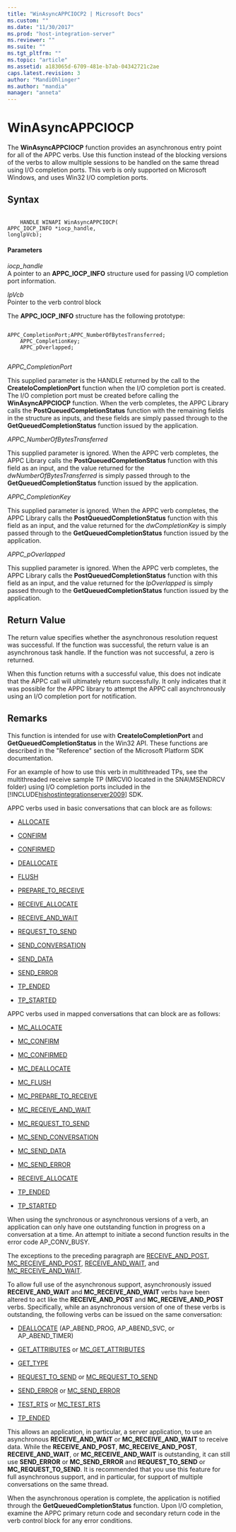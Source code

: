 ```yaml
---
title: "WinAsyncAPPCIOCP2 | Microsoft Docs"
ms.custom: ""
ms.date: "11/30/2017"
ms.prod: "host-integration-server"
ms.reviewer: ""
ms.suite: ""
ms.tgt_pltfrm: ""
ms.topic: "article"
ms.assetid: a183065d-6709-481e-b7ab-04342721c2ae
caps.latest.revision: 3
author: "MandiOhlinger"
ms.author: "mandia"
manager: "anneta"
---
```

# WinAsyncAPPCIOCP
The **WinAsyncAPPCIOCP** function provides an asynchronous entry point for all of the APPC verbs. Use this function instead of the blocking versions of the verbs to allow multiple sessions to be handled on the same thread using I/O completion ports. This verb is only supported on Microsoft Windows, and uses Win32 I/O completion ports.  
  
## Syntax  
  
```  
  
    HANDLE WINAPI WinAsyncAPPCIOCP(   
APPC_IOCP_INFO *iocp_handle,  
longlpVcb);  
```  
  
#### Parameters  
 *iocp_handle*  
 A pointer to an **APPC_IOCP_INFO** structure used for passing I/O completion port information.  
  
 *lpVcb*  
 Pointer to the verb control block  
  
 The **APPC_IOCP_INFO** structure has the following prototype:  
  
```  
  
APPC_CompletionPort;APPC_NumberOfBytesTransferred;  
    APPC_CompletionKey;  
    APPC_pOverlapped;  
  
```  
  
 *APPC_CompletionPort*  
  
 This supplied parameter is the HANDLE returned by the call to the **CreateIoCompletionPort** function when the I/O completion port is created. The I/O completion port must be created before calling the **WinAsyncAPPCIOCP** function. When the verb completes, the APPC Library calls the **PostQueuedCompletionStatus** function with the remaining fields in the structure as inputs, and these fields are simply passed through to the **GetQueuedCompletionStatus** function issued by the application.  
  
 *APPC_NumberOfBytesTransferred*  
  
 This supplied parameter is ignored. When the APPC verb completes, the APPC Library calls the **PostQueuedCompletionStatus** function with this field as an input, and the value returned for the *dwNumberOfBytesTransferred* is simply passed through to the **GetQueuedCompletionStatus** function issued by the application.  
  
 *APPC_CompletionKey*  
  
 This supplied parameter is ignored. When the APPC verb completes, the APPC Library calls the **PostQueuedCompletionStatus** function with this field as an input, and the value returned for the *dwCompletionKey* is simply passed through to the **GetQueuedCompletionStatus** function issued by the application.  
  
 *APPC_pOverlapped*  
  
 This supplied parameter is ignored. When the APPC verb completes, the APPC Library calls the **PostQueuedCompletionStatus** function with this field as an input, and the value returned for the *lpOverlapped* is simply passed through to the **GetQueuedCompletionStatus** function issued by the application.  
  
## Return Value  
 The return value specifies whether the asynchronous resolution request was successful. If the function was successful, the return value is an asynchronous task handle. If the function was not successful, a zero is returned.  
  
 When this function returns with a successful value, this does not indicate that the APPC call will ultimately return successfully. It only indicates that it was possible for the APPC library to attempt the APPC call asynchronously using an I/O completion port for notification.  
  
## Remarks  
 This function is intended for use with **CreateIoCompletionPort** and **GetQueuedCompletionStatus** in the Win32 API. These functions are described in the "Reference" section of the Microsoft Platform SDK documentation.  
  
 For an example of how to use this verb in multithreaded TPs, see the multithreaded receive sample TP (MRCVIO located in the SNA\MSENDRCV folder) using I/O completion ports included in the [!INCLUDE[hishostintegrationserver2009](../includes/hishostintegrationserver2009-md.md)] SDK.  
  
 APPC verbs used in basic conversations that can block are as follows:  
  
-   [ALLOCATE](../core/allocate2.md)  
  
-   [CONFIRM](../core/confirm2.md)  
  
-   [CONFIRMED](../core/confirmed1.md)  
  
-   [DEALLOCATE](../core/deallocate2.md)  
  
-   [FLUSH](../core/flush2.md)  
  
-   [PREPARE_TO_RECEIVE](../core/prepare-to-receive2.md)  
  
-   [RECEIVE_ALLOCATE](../core/receive-allocate1.md)  
  
-   [RECEIVE_AND_WAIT](../core/receive-and-wait2.md)  
  
-   [REQUEST_TO_SEND](../core/request-to-send1.md)  
  
-   [SEND_CONVERSATION](../core/send-conversation2.md)  
  
-   [SEND_DATA](../core/send-data1.md)  
  
-   [SEND_ERROR](../core/send-error2.md)  
  
-   [TP_ENDED](../core/tp-ended1.md)  
  
-   [TP_STARTED](../core/tp-started2.md)  
  
 APPC verbs used in mapped conversations that can block are as follows:  
  
-   [MC_ALLOCATE](../core/mc-allocate2.md)  
  
-   [MC_CONFIRM](../core/mc-confirm2.md)  
  
-   [MC_CONFIRMED](../core/mc-confirmed1.md)  
  
-   [MC_DEALLOCATE](../core/mc-deallocate2.md)  
  
-   [MC_FLUSH](../core/mc-flush1.md)  
  
-   [MC_PREPARE_TO_RECEIVE](../core/mc-prepare-to-receive1.md)  
  
-   [MC_RECEIVE_AND_WAIT](../core/mc-receive-and-wait2.md)  
  
-   [MC_REQUEST_TO_SEND](../core/mc-request-to-send1.md)  
  
-   [MC_SEND_CONVERSATION](../core/mc-send-conversation1.md)  
  
-   [MC_SEND_DATA](../core/mc-send-data1.md)  
  
-   [MC_SEND_ERROR](../core/mc-send-error2.md)  
  
-   [RECEIVE_ALLOCATE](../core/receive-allocate1.md)  
  
-   [TP_ENDED](../core/tp-ended1.md)  
  
-   [TP_STARTED](../core/tp-started2.md)  
  
 When using the synchronous or asynchronous versions of a verb, an application can only have one outstanding function in progress on a conversation at a time. An attempt to initiate a second function results in the error code AP_CONV_BUSY.  
  
 The exceptions to the preceding paragraph are [RECEIVE_AND_POST](../core/receive-and-post1.md), [MC_RECEIVE_AND_POST](../core/mc-receive-and-post2.md), [RECEIVE_AND_WAIT](../core/receive-and-wait2.md), and [MC_RECEIVE_AND_WAIT](../core/mc-receive-and-wait2.md).  
  
 To allow full use of the asynchronous support, asynchronously issued **RECEIVE_AND_WAIT** and **MC_RECEIVE_AND_WAIT** verbs have been altered to act like the **RECEIVE_AND_POST** and **MC_RECEIVE_AND_POST** verbs. Specifically, while an asynchronous version of one of these verbs is outstanding, the following verbs can be issued on the same conversation:  
  
-   [DEALLOCATE](../core/deallocate2.md) (AP_ABEND_PROG, AP_ABEND_SVC, or AP_ABEND_TIMER)  
  
-   [GET_ATTRIBUTES](../core/get-attributes2.md) or [MC_GET_ATTRIBUTES](../core/mc-get-attributes2.md)  
  
-   [GET_TYPE](../core/get-type2.md)  
  
-   [REQUEST_TO_SEND](../core/request-to-send1.md) or [MC_REQUEST_TO_SEND](../core/mc-request-to-send1.md)  
  
-   [SEND_ERROR](../core/send-error2.md) or [MC_SEND_ERROR](../core/mc-send-error2.md)  
  
-   [TEST_RTS](../core/test-rts2.md) or [MC_TEST_RTS](../core/mc-test-rts2.md)  
  
-   [TP_ENDED](../core/tp-ended1.md)  
  
 This allows an application, in particular, a server application, to use an asynchronous **RECEIVE_AND_WAIT** or **MC_RECEIVE_AND_WAIT** to receive data. While the **RECEIVE_AND_POST**, **MC_RECEIVE_AND_POST**, **RECEIVE_AND_WAIT**, or **MC_RECEIVE_AND_WAIT** is outstanding, it can still use **SEND_ERROR** or **MC_SEND_ERROR** and **REQUEST_TO_SEND** or **MC_REQUEST_TO_SEND**. It is recommended that you use this feature for full asynchronous support, and in particular, for support of multiple conversations on the same thread.  
  
 When the asynchronous operation is complete, the application is notified through the **GetQueuedCompletionStatus** function. Upon I/O completion, examine the APPC primary return code and secondary return code in the verb control block for any error conditions.